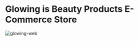 # Glowing is Beauty Products E-Commerce Store

![glowing-web](https://github.com/zeeshanahme-d/Glowing/assets/122614629/2ec82b98-1d26-47cd-b262-d4c95434e8cd)
